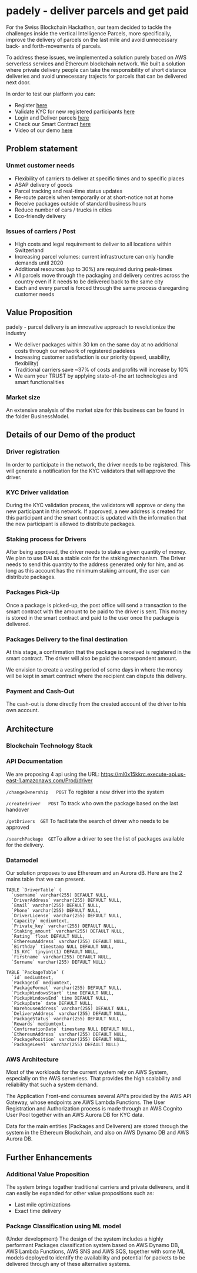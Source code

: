 # padely - deliver parcels and get paid

For the Swiss Blockchain Hackathon, our team decided to tackle the challenges inside the vertical Intelligence Parcels, more specifically, improve the delivery of parcels on the last mile and avoid unnecessary back- and forth-movements of parcels.

To address these issues, we implemented a solution purely based on AWS serverless services and Ethereum blockchain network. We built a solution where private delivery people can take the responsibility of short distance deliveries and avoid unnecessary trajects for parcels that can be delivered next door.

In order to test our platform you can:
- Register [here](https://db84ae4645c84691bad45118fa79e7b1.vfs.cloud9.us-east-1.amazonaws.com:8080/register)
- Validate KYC for new registered participants [here](https://db84ae4645c84691bad45118fa79e7b1.vfs.cloud9.us-east-1.amazonaws.com:8080/kyc-admin)
- Login and Deliver parcels [here](https://db84ae4645c84691bad45118fa79e7b1.vfs.cloud9.us-east-1.amazonaws.com:8080/login)
- Check our Smart Contract [here](https://goerli.etherscan.io/address/0x18b6cdb14a2ceedc26379be78b8116a5523c3075)
- Video of our demo [here](https://sbhack-video-submission.s3.eu-central-1.amazonaws.com/team23/sbhack-team23.mp4)

## Problem statement

### Unmet customer needs
- Flexibility of carriers to deliver at specific times and to specific places
- ASAP delivery of goods
- Parcel tracking and real-time status updates
- Re-route parcels when temporarily or at short-notice not at home
- Receive packages outside of standard business hours
- Reduce number of cars / trucks in cities
- Eco-friendly delivery

### Issues of carriers / Post
- High costs and legal requirement to deliver to all locations within Switzerland
- Increasing parcel volumes: current infrastructure can only handle demands until 2020
- Additional resources (up to 30%) are required during peak-times
- All parcels move through the packaging and delivery centres across the country even if it needs to be delivered back to the same city
- Each and every parcel is forced through the same process disregarding customer needs

## Value Proposition
padely - parcel delivery is an innovative approach to revolutionize the industry
- We deliver packages  within 30 km on the same day at no additional costs through our network of registered padelees
- Increasing customer satisfaction is our priority (speed, usability, flexibility)
- Traditional carriers save ~37% of costs and profits will increase by 10%
- We earn your TRUST by applying state-of-the art technologies and smart functionalities


### Market size

An extensive analysis of the market size for this business can be found in the folder BusinessModel.
 
## Details of our Demo of the product
 
### Driver registration

In order to participate in the network, the driver needs to be registered. This will generate a notification for the KYC validators that will approve the driver.
 
### KYC Driver validation

During the KYC validation process, the validators will approve or deny the new participant in this network. If approved, a new address is created for this participant and the smart contract is updated with the information that the new participant is allowed to distribute packages.

### Staking process for Drivers
 
After being approved, the driver needs to stake a given quantity of money. We plan to use DAI as a stable coin for the staking mechanism. The Driver needs to send this quantity to the address generated only for him, and as long as this account has the minimum staking amount, the user can distribute packages.

 
### Packages Pick-Up

Once a package is picked-up, the post office will send a transaction to the smart contract with the amount to be paid to the driver is sent. This money is stored in the smart contract and paid to the user once the package is delivered. 

### Packages Delivery to the final destination
 
At this stage, a confirmation that the package is received is registered in the smart contract. The driver will also be paid the correspondent amount. 

We envision to create a vesting period of some days in where the money will be kept in smart contract where the recipient can dispute this delivery.

### Payment and Cash-Out

The cash-out is done directly from the created account of the driver to his own account. 

## Architecture

### Blockchain Technology Stack

### API Documentation 
We are proposing 4 api using the URL: https://ml0x15kkrc.execute-api.us-east-1.amazonaws.com/Prod/driver

`/changeOwnership   POST` To register a new driver into the system

`/createdriver   POST` To track who own the package based on the last handover

`/getDrivers  GET` To facilitate the search of driver who needs to be approved

`/searchPackage  GET`To allow a driver to see the list of packages available for the delivery.

### Datamodel
Our solution proposes to use Ethereum and an Aurora dB.
Here are the 2 mains table that we can present.

```
TABLE `DriverTable` (
  `username` varchar(255) DEFAULT NULL,		
  `DriverAddress` varchar(255) DEFAULT NULL,
  `Email` varchar(255) DEFAULT NULL,
  `Phone` varchar(255) DEFAULT NULL,
  `DriverLicense` varchar(255) DEFAULT NULL,
  `Capacity` mediumtext,
  `Private_key` varchar(255) DEFAULT NULL,
  `Staking_amount` varchar(255) DEFAULT NULL,
  `Rating` float DEFAULT NULL,
  `EthereumAddress` varchar(255) DEFAULT NULL,
  `Birthday` timestamp NULL DEFAULT NULL,
  `IS_KYC` tinyint(1) DEFAULT NULL,
  `Firstname` varchar(255) DEFAULT NULL,
  `Surname` varchar(255) DEFAULT NULL)
```

```
TABLE `PackageTable` (
  `id` mediumtext,
  `PackageId` mediumtext,
  `PackageFormat` varchar(255) DEFAULT NULL,
  `PickupWindowsStart` time DEFAULT NULL,
  `PickupWindowsEnd` time DEFAULT NULL,
  `PickupDate` date DEFAULT NULL,
  `WarehouseAddress` varchar(255) DEFAULT NULL,
  `DeliveryAddress` varchar(255) DEFAULT NULL,
  `PackageStatus` varchar(255) DEFAULT NULL,
  `Rewards` mediumtext,
  `ConfirmationDate` timestamp NULL DEFAULT NULL,
  `EthereumAddress` varchar(255) DEFAULT NULL,
  `PackagePosition` varchar(255) DEFAULT NULL,
  `PackageLevel` varchar(255) DEFAULT NULL)
```

### AWS Architecture
Most of the workloads for the current system rely on AWS System, especially on the AWS serverless. That provides the high scalability and reliability that such a system demand.

The Application Front-end consumes several API's provided by the AWS API Gateway, whose endpoints are AWS Lambda Functions. The User Registration and Authorization process is made through an AWS Cognito User Pool together with an AWS Aurora DB for KYC data.

Data for the main entities (Packages and Deliverers) are stored through the system in the Ethereum Blockchain, and also on AWS Dynamo DB and AWS Aurora DB. 

## Further Enhancements

### Additional Value Proposition
The system brings togather traditional carriers and private deliverers, and it can easily be expanded for other value propositions such as:
- Last mile optimizations
- Exact time delivery

### Package Classification using ML model
(Under development) The design of the system includes a highly performant Packages classification system based on AWS Dynamo DB, AWS Lambda Functions, AWS SNS and AWS SQS, together with some ML models deployed to identify the availability and potential for packets to be delivered through any of these alternative systems.
